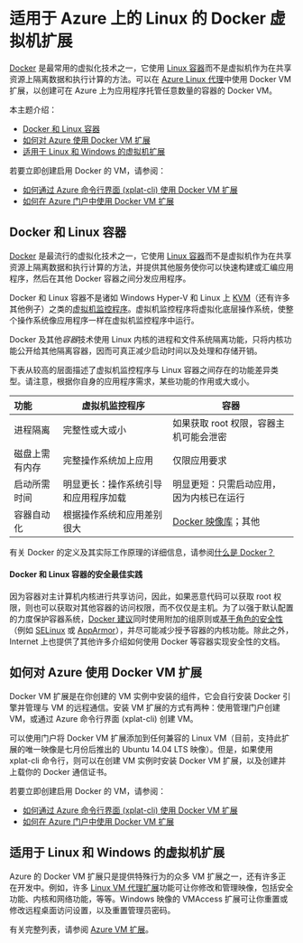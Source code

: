 <properties title="The Docker Virtual Machine Extension for Linux on Azure" pageTitle="适用于 Azure 上的 Linux 的 Docker 虚拟机扩展" description="介绍 Docker 和容器、Azure 虚拟机扩展，并提供有关通过 xplat-cli 和门户创建 Docker 容器的其他资源的链接。" metaKeywords="linux, virtual machines, vm, azure, docker, linux containers,  lxc, virtualization" services="virtual-machines" solutions="dev-test" documentationCenter="virtual-machines" authors="rasquill" videoId="" scriptId="" manager="timlt" />
<tags
	ms.service="virtual-machines"
	ms.date="06/29/2015"
	wacn.date="08/29/2015"/>

# 适用于 Azure 上的 Linux 的 Docker 虚拟机扩展
[Docker](https://www.docker.com/) 是最常用的虚拟化技术之一，它使用 [Linux 容器](http://zh.wikipedia.org/wiki/LXC)而不是虚拟机作为在共享资源上隔离数据和执行计算的方法。可以在 [Azure Linux 代理](/zh-cn/documentation/articles/virtual-machines-linux-agent-user-guide/)中使用 Docker VM 扩展，以创建可在 Azure 上为应用程序托管任意数量的容器的 Docker VM。

本主题介绍：

+ [Docker 和 Linux 容器]
+ [如何对 Azure 使用 Docker VM 扩展]
+ [适用于 Linux 和 Windows 的虚拟机扩展] 

若要立即创建启用 Docker 的 VM，请参阅：

+ [如何通过 Azure 命令行界面 (xplat-cli) 使用 Docker VM 扩展]
+ [如何在 Azure 门户中使用 Docker VM 扩展]

##  <a id="Docker and Linux Containers">Docker 和 Linux 容器</a>
[Docker](https://www.docker.com/) 是最流行的虚拟化技术之一，它使用 [Linux 容器](http://zh.wikipedia.org/wiki/LXC)而不是虚拟机作为在共享资源上隔离数据和执行计算的方法，并提供其他服务使你可以快速构建或汇编应用程序，然后在其他 Docker 容器之间分发应用程序。

Docker 和 Linux 容器不是诸如 Windows Hyper-V 和 Linux 上 [KVM](http://zh.wikipedia.org/wiki/Hypervisor)（还有许多其他例子）之类的[虚拟机监控程序](http://www.linux-kvm.org/page/Main_Page)。虚拟机监控程序将虚拟化底层操作系统，使整个操作系统像应用程序一样在虚拟机监控程序中运行。

Docker 及其他*容器*技术使用 Linux 内核的进程和文件系统隔离功能，只将内核功能公开给其他隔离容器，因而可真正减少启动时间以及处理和存储开销。

下表从较高的层面描述了虚拟机监控程序与 Linux 容器之间存在的功能差异类型。请注意，根据你自身的应用程序需求，某些功能的作用或大或小。

| 功能 | 虚拟机监控程序 | 容器 |
| :------------- |-------------| ----------- |
| 进程隔离 | 完整性或大或小 | 如果获取 root 权限，容器主机可能会泄密 |
| 磁盘上需有内存 | 完整操作系统加上应用 | 仅限应用要求 |
| 启动所需时间 | 明显更长：操作系统引导和应用程序加载 | 明显更短：只需启动应用，因为内核已在运行 |
| 容器自动化 | 根据操作系统和应用差别很大 | [Docker 映像库](https://registry.hub.docker.com/)；其他 


有关 Docker 的定义及其实际工作原理的详细信息，请参阅[什么是 Docker？](https://www.docker.com/whatisdocker/)

#### Docker 和 Linux 容器的安全最佳实践

因为容器对主计算机内核进行共享访问，因此，如果恶意代码可以获取 root 权限，则也可以获取对其他容器的访问权限，而不仅仅是主机。为了以强于默认配置的力度保护容器系统，[Docker 建议](https://docs.docker.com/articles/security/)同时使用附加的组原则或[基于角色的安全性](http://zh.wikipedia.org/wiki/Role-based_access_control)（例如 [SELinux](http://selinuxproject.org/page/Main_Page) 或 [AppArmor](http://wiki.apparmor.net/index.php/Main_Page)），并尽可能减少授予容器的内核功能。除此之外，Internet 上也提供了其他许多介绍如何使用 Docker 等容器实现安全性的文档。

## <a id="How to use the Docker VM Extension with Azure">如何对 Azure 使用 Docker VM 扩展</a>

Docker VM 扩展是在你创建的 VM 实例中安装的组件，它会自行安装 Docker 引擎并管理与 VM 的远程通信。安装 VM 扩展的方式有两种：使用管理门户创建 VM，或通过 Azure 命令行界面 (xplat-cli) 创建 VM。

可以使用门户将 Docker VM 扩展添加到任何兼容的 Linux VM（目前，支持此扩展的唯一映像是七月份后推出的 Ubuntu 14.04 LTS 映像）。但是，如果使用 xplat-cli 命令行，则可以在创建 VM 实例时安装 Docker VM 扩展，以及创建并上载你的 Docker 通信证书。

若要立即创建启用 Docker 的 VM，请参阅：

+ [如何通过 Azure 命令行界面 (xplat-cli) 使用 Docker VM 扩展]
+ [如何在 Azure 门户中使用 Docker VM 扩展]

## <a id="Virtual Machine Extensions for Linux and Windows">适用于 Linux 和 Windows 的虚拟机扩展</a>
Azure 的 Docker VM 扩展只是提供特殊行为的众多 VM 扩展之一，还有许多正在开发中。例如，许多 [Linux VM 代理扩展](/zh-cn/documentation/articles/virtual-machines-linux-agent-user-guide/)功能可让你修改和管理映像，包括安全功能、内核和网络功能，等等。Windows 映像的 VMAccess 扩展可让你重置或修改远程桌面访问设置，以及重置管理员密码。

有关完整列表，请参阅 [Azure VM 扩展](http://msdn.microsoft.com/zh-cn/library/azure/dn606311.aspx)。

<!--Anchors-->
[如何通过 Azure 命令行界面 (xplat-cli) 使用 Docker VM 扩展]: /zh-cn/documentation/articles/virtual-machines-docker-with-xplat-cli/
[如何在 Azure 门户中使用 Docker VM 扩展]: /zh-cn/documentation/articles/virtual-machines-docker-with-portal/
[Docker 和 Linux 容器]: #Docker-and-Linux-Containers
[如何对 Azure 使用 Docker VM 扩展]: #How-to-use-the-Docker-VM-Extension-with-Azure
[适用于 Linux 和 Windows 的虚拟机扩展]: #Virtual-Machine-Extensions-For-Linux-and-Windows

<!---HONumber=67-->